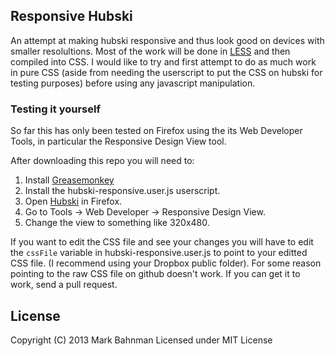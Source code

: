 ## Responsive Hubski

An attempt at making hubski responsive and thus look good on devices with smaller resolultions. Most of the work will be done in [LESS](http://lesscss.org/) and then compiled into CSS. I would like to try and first attempt to do as much work in pure CSS (aside from needing the userscript to put the CSS on hubski for testing purposes) before using any javascript manipulation.

### Testing it yourself

So far this has only been tested on Firefox using the its Web Developer Tools, in particular the Responsive Design View tool.

After downloading this repo you will need to:  
1. Install [Greasemonkey](https://addons.mozilla.org/en-US/firefox/addon/GreaseMonkey/)
2. Install the hubski-responsive.user.js userscript.  
3. Open [Hubski](http://hubski.com) in Firefox.  
4. Go to Tools -> Web Developer -> Responsive Design View.  
5. Change the view to something like 320x480.  

If you want to edit the CSS file and see your changes you will have to edit the ```cssFile``` variable in hubski-responsive.user.js to point to your editted CSS file. (I recommend using your Dropbox public folder). For some reason pointing to the raw CSS file on github doesn't work. If you can get it to work, send a pull request.

## License

Copyright (C) 2013 Mark Bahnman
Licensed under MIT License 